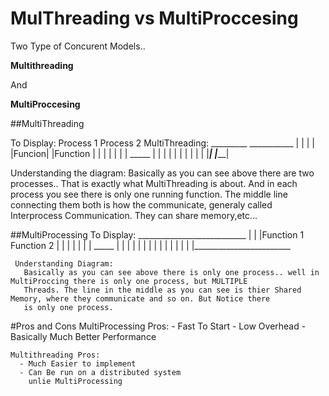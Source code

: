 # MulThreading vs MultiProccesing

Two Type of Concurent Models..

**Multithreading**

And

**MultiProccesing**

##MultiThreading

To Display:
                   Process 1       Process 2
  MultiThreading:  _________       ___________
                   |       |       |         |
                   |Funcion|       |Function |
                   |       |       |         |
                   |       | _____ |         |
                   |       |       |         |
                   |       |       |         |
                   |_______|       |_________|
                   
  Understanding the diagram:
    Basically as you can see above there are two processes.. That is exactly what MultiThreading is about. And in each process you see 
    there is only one running function. The middle line connecting them both is how the communicate, generaly called
    Interprocess Communication. They can share memory,etc...
    
    
##MultiProcessing
   To Display:
      ___________________________
       |                       |
       |Function 1  Function 2 |
       |    |          |       |
       |    |   _____  |       |
       |    |          |       |
       |    |          |       |
       |    |          |       |
       |________________________
                
     Understanding Diagram:
       Basically as you can see above there is only one process.. well in MultiProccing there is only one process, but MULTIPLE
       Threads. The line in the middle as you can see is thier Shared Memory, where they communicate and so on. But Notice there
       is only one process.
       
       
  #Pros and Cons
    MultiProcessing Pros:
       - Fast To Start
       - Low Overhead
       -Basically Much Better Performance
       
    Multithreading Pros:
      - Much Easier to implement
      - Can Be run on a distributed system
        unlie MultiProcessing
        
        
        
        
        
